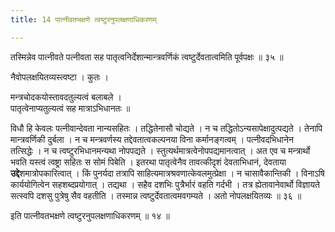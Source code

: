 ```yaml
---
title: 14 पात्नीवतभक्षणे त्वष्टुरनुपलक्षणाधिकरणम्

---
```


तस्मिन्नेव पात्नीवते पत्नीवता सह पातृत्वनिर्देशान्मान्त्रवर्णिकं त्वष्टुर्देवतात्वमिति पूर्वपक्षः ॥ ३५ ॥

नैवोपलक्षयितव्यस्त्वष्टा । कुतः ।

मन्त्रचोदकयोस्तावदतुल्यत्वं बलाबले ।  
पातृत्वेनाप्यतुल्यत्वं सह मात्राऽभिधानतः ॥  


विधौ हि केवलः पत्नीवान्देवता नान्यसहितः । तद्धितेनासौ चोद्यते । न च तद्धितोऽन्यसापेक्षादुत्पद्यते । तेनापि मान्त्रवर्णिकी दुर्बला । न च मन्त्रवर्णस्य तद्देवतात्वकल्पनया विना कर्मानङ्गत्वम् । पत्नीवदभिधानेन तत्सिद्धेः । न च त्वष्टुरभिधानमन्यथा नोपपद्यते । स्तुत्यर्थमात्रत्वेनोपपद्यमानत्वात् । अत एव च मन्त्रार्थो भवति यस्त्वं त्वष्ट्रा सहितः स सोमं पिबेति । इतरथा पातृत्वेनैव तावत्कीदृशं देवताभिधानं, देवताया **उद्दे**शमात्रोपकारित्वात् । किं पुनर्यदा तत्रापि साहित्यमात्रश्रवणात्केवलमुत्प्रेक्षा । न चासावैकान्तिकी । विनाऽषि कार्ययोगित्वेन सहशब्दप्रयोगात् । तद्यथा । सहैव दशभिः पुत्रैर्भारं वहति गर्दभी । तत्र ह्येतावानेवार्थो विज्ञायते सत्स्वपि दशसु पुत्रेषु सैव वहतीति । तस्मान्न त्वष्टुर्देवतात्वमवगम्यते । अतो नोपलक्षयितव्यः ॥ ३६ ॥

इति पात्नीवतभक्षणे त्वष्टुरनुपलक्षणाधिकरणम् ॥ १४ ॥
